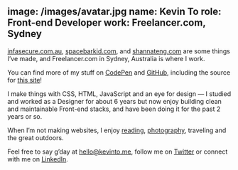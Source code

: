 image: /images/avatar.jpg
name: Kevin To
role: Front-end Developer
work: Freelancer.com, Sydney
---

[infasecure.com.au](http://infasecure.com.au/), [spacebarkid.com](http://spacebarkid.com/), and [shannateng.com](http://shannateng.com/) are some things I’ve made, and Freelancer.com in Sydney, Australia is where I work.

You can find more of my stuff on [CodePen](https://codepen.io/qkevinto/) and [GitHub](https://github.com/qkevinto/), including the source for [this site](https://github.com/qkevinto/kevinto.me)!

I make things with CSS, HTML, JavaScript and an eye for design &mdash; I studied and worked as a Designer for about 6 years but now enjoy building clean and maintainable Front-end stacks, and have been doing it for the past 2 years or so.

When I’m not making websites, I enjoy [reading](https://getpocket.com/@kevinto), [photography](https://500px.com/kevinto), traveling and the great outdoors.

Feel free to say g’day at [hello@kevinto.me](mailto:hello@kevinto.me), follow me on [Twitter](https://twitter.com/qkevinto) or connect with me on [LinkedIn](https://au.linkedin.com/in/qkevinto).
